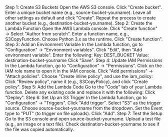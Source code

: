 Step 1: Create S3 Buckets
        Open the AWS S3 console.
        Click "Create bucket".
        Enter a unique bucket name (e.g., source-bucket-yourname).
        Leave all other settings as default and click "Create".
        Repeat the process to create another bucket (e.g., destination-bucket-yourname).
Step 2: Create the Lambda Function
      Open the AWS Lambda console.
      Click "Create function" → Select "Author from scratch".
      Enter a function name, e.g., S3CopyFunction.
      Choose Python 3.x as the runtime.
      Click "Create function".
Step 3: Add an Environment Variable
      In the Lambda function, go to "Configuration" → "Environment variables".
      Click "Edit", then "Add environment variable".
      Enter the following:
      Key: DEST_BUCKET
      Value: destination-bucket-yourname
      Click "Save".
Step 4: Update IAM Permissions
    In the Lambda function, go to "Configuration" → "Permissions".
    Click on the IAM role name to open it in the IAM console.
    Click "Add permissions" → "Attach policies".
    Choose "Create inline policy", and use the iam_policy:
    Click "Review policy", name it (e.g., S3CopyPolicy), and click "Create policy".
Step 5: Add the Lambda Code
    Go to the "Code" tab of your Lambda function.
    Delete any existing code and replace it with the following:
    Click "Deploy".
Step 6: Set Up an S3 Trigger
    In the Lambda function, go to "Configuration" → "Triggers".
    Click "Add trigger".
    Select "S3" as the trigger source.
    Choose source-bucket-yourname from the dropdown.
    Set the Event type to "PUT" (to trigger on file uploads).
    Click "Add".
Step 7: Test the Setup
    Go to the S3 console and open source-bucket-yourname.
    Upload a test file (e.g., an image or a text file).
    Check destination-bucket-yourname to see if the file was copied automatically.

